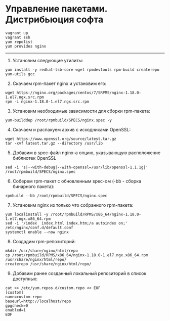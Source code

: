 # Управление пакетами. Дистрибьюция софта 
```
vagrant up
vagrant ssh
yum repolist
yum provides nginx
```
____
1. Установим следующие утилиты: 
``` 
yum install -y redhat-lsb-core wget rpmdevtools rpm-build createrepo yum-utils gcc
```
2. Скачаем rpm-пакет nginx и установим его:
```
wget https://nginx.org/packages/centos/7/SRPMS/nginx-1.18.0-1.el7.ngx.src.rpm
rpm -i nginx-1.18.0-1.el7.ngx.src.rpm
```
3. Установим необходимые зависимости для сборки rpm-пакета:
```
yum-builddep /root/rpmbuild/SPECS/nginx.spec -y
```
4. Скачаем и распакуем архив с исходниками OpenSSL:
```
wget https://www.openssl.org/source/latest.tar.gz
tar -xvf latest.tar.gz --directory /usr/lib
```
5. Добавим в spec-файл nginx-a опцию, указывающую расположение библиотек OpenSSL
```
sed -i 's|--with-debug|--with-openssl=/usr/lib/openssl-1.1.1g|' /root/rpmbuild/SPECS/nginx.spec
```
6. Соберем rpm-пакет с обновленным spec-ом (-bb - сборка бинарного пакета):
```
rpmbuild --bb /root/rpmbuild/SPECS/nginx.spec
```
7. Установим nginx из только что собранного rpm-пакета:
```
yum localinstall -y /root/rpmbuild/RPMS/x86_64/nginx-1.18.0-1.el7.ngx.x86_64.rpm 
sed -i '/index  index.html index.htm;/a autoindex on;' /etc/nginx/conf.d/default.conf
systemctl enable --now nginx
```
8. Создадим rpm-репозиторий:
```
mkdir /usr/share/nginx/html/repo
cp /root/rpmbuild/RPMS/x86_64/nginx-1.18.0-1.el7.ngx.x86_64.rpm /usr/share/nginx/html/repo/
createrepo /usr/share/nginx/html/repo/
```
9. Добавим ранее созданный локальный репозиторий в список доступных:
```
cat >> /etc/yum.repos.d/custom.repo << EOF
[custom]
name=custom-repo
baseurl=http://localhost/repo
gpgcheck=0
enabled=1
EOF
```
